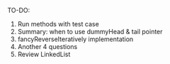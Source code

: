 TO-DO: 
1. Run methods with test case
2. Summary: when to use dummyHead & tail pointer
3. fancyReverseIteratively implementation
4. Another 4 questions
5. Review LinkedList